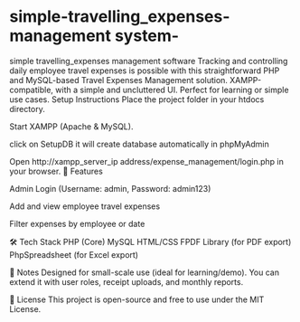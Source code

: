 # simple-travelling_expenses-management system-
simple  travelling_expenses management  software 
Tracking and controlling daily employee travel expenses is possible with this straightforward PHP and MySQL-based Travel Expenses Management solution. XAMPP-compatible, with a simple and uncluttered UI. Perfect for learning or simple use cases.
Setup Instructions
Place the project folder in your htdocs directory.

Start XAMPP (Apache & MySQL).

click on SetupDB it will create database automatically in phpMyAdmin

Open http://xampp_server_ip address/expense_management/login.php in your browser.
🚀 Features

Admin Login (Username: admin, Password: admin123)

Add and view employee travel expenses

Filter expenses by employee or date

🛠️ Tech Stack
PHP (Core)
MySQL
HTML/CSS
FPDF Library (for PDF export)
PhpSpreadsheet (for Excel export)

📌 Notes
Designed for small-scale use (ideal for learning/demo).
You can extend it with user roles, receipt uploads, and monthly reports.

📃 License
This project is open-source and free to use under the MIT License.
